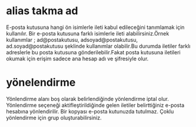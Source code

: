 # alias takma ad
E-posta kutusuna hangi ön isimlerle ileti kabul edileceğini tanımlamak için kullanılır. Bir e-posta kutusuna farklı isimlerle ileti alabilirsiniz.Örnek kullanımlar ; ad@postakutusu, adsoyad@postakutusu, ad.soyad@postakutusu şeklinde kullanımlar olabilir.Bu durumda iletiler farklı adreslerle bu posta kutusuna gönderilebilir.Fakat posta kutusuna iletileri okumak için erişim sadece ana hesap adı ve şifresiyle olur.

# yönelendirme 
Yönlendirme alanı boş olarak belirlendiğinde yönlendirme iptal olur. Yönlendirme seçeneği aktifleştirildiğinde gelen iletiler belirttiğiniz e-posta hesabına yönlendirilir. Bir kopyası e-posta kutunuzda tutulmaz. Çoklu yönlendirme için grup oluşturabilirsiniz.